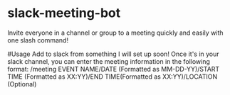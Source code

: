 # slack-meeting-bot
Invite everyone in a channel or group to a meeting quickly and easily with one slash command!

#Usage
Add to slack from something I will set up soon! 
Once it's in your slack channel, you can enter the meeting information in the following format:
/meeting EVENT NAME/DATE (Formatted as MM-DD-YY)/START TIME (Formatted as XX:YY)/END TIME(Formatted as XX:YY)/LOCATION (Optional)

